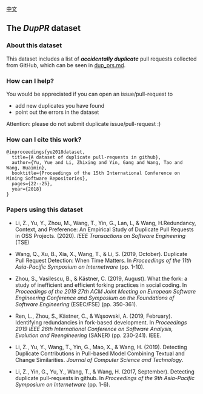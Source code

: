 [中文](readme_zh.md)

## The *DupPR* dataset


### About this dataset

This dataset includes a list of ***accidentally duplicate*** pull requests collected from GitHub, which can be seen in [dup_prs.md](dup_prs.md).




### How can I help?

You would be appreciated if you can open an issue/pull-request to 

-  add new duplicates you have found
-  point out the errors in the dataset

Attention: please do not submit duplicate issue/pull-request :)

### How can I cite this work?



```
@inproceedings{yu2018dataset,
  title={A dataset of duplicate pull-requests in github},
  author={Yu, Yue and Li, Zhixing and Yin, Gang and Wang, Tao and Wang, Huaimin},
  booktitle={Proceedings of the 15th International Conference on Mining Software Repositories},
  pages={22--25},
  year={2018}
}
```



### Papers using this dataset

- Li, Z., Yu, Y., Zhou, M., Wang, T., Yin, G., Lan, L, & Wang, H.Redundancy, Context, and Preference: An Empirical Study of Duplicate Pull Requests in OSS Projects. (2020). *IEEE Transactions on Software Engineering* (TSE)

- Wang, Q., Xu, B., Xia, X., Wang, T., & Li, S. (2019, October). Duplicate Pull Request Detection: When Time Matters. In *Proceedings of the 11th Asia-Pacific Symposium on Internetware* (pp. 1-10).

- Zhou, S., Vasilescu, B., & Kästner, C. (2019, August). What the fork: a study of inefficient and efficient forking practices in social coding. In *Proceedings of the 2019 27th ACM Joint Meeting on European Software Engineering Conference and Symposium on the Foundations of Software Engineering* (ESEC/FSE) (pp. 350-361).

- Ren, L., Zhou, S., Kästner, C., & Wąsowski, A. (2019, February). Identifying redundancies in fork-based development. In *Proceedings 2019 IEEE 26th International Conference on Software Analysis, Evolution and Reengineering* (SANER) (pp. 230-241). IEEE.

- Li, Z., Yu, Y., Wang, T., Yin, G., Mao, X., & Wang, H. (2019). Detecting Duplicate Contributions in Pull-based Model Combining Textual and Change Similarities. *Journal of Computer Science and Technology*.

- Li, Z., Yin, G., Yu, Y., Wang, T., & Wang, H. (2017, September). Detecting duplicate pull-requests in github. In *Proceedings of the 9th Asia-Pacific Symposium on Internetware* (pp. 1-6).